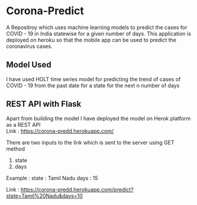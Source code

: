# Corona-Predict
A Repositroy which uses machine learning models to predict the cases for COVID - 19 in India statewise for a given number of days.
This application is deployed on heroku so that the mobile app can be used to predict the coronavirus cases.

## Model Used
I have used HOLT time series model for predicting the trend of cases of COVID - 19 from the past date for a state for the next n number of days

## REST API with Flask
Apart from building the model I have deployed the model on Herok platform as a REST API\
Link : https://corona-predd.herokuapp.com/

There are two inputs to the link which is sent to the server using GET method
1. state
2. days

Example : 
state : Tamil Nadu
days : 15

Link : https://corona-predd.herokuapp.com/predict?state=Tamil%20Nadu&days=10
